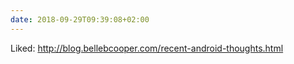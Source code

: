 ```yaml
---
date: 2018-09-29T09:39:08+02:00
---
```


Liked: http://blog.bellebcooper.com/recent-android-thoughts.html
